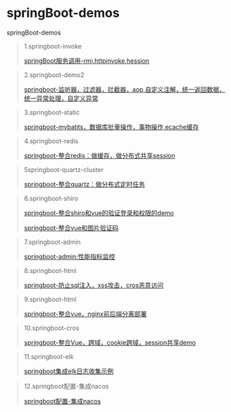 # springBoot-demos
springBoot-demos

> 1.springboot-invoke
>
> [springBoot服务调用-rmi,httpinvoke,hession](https://blog.csdn.net/yhhyhhyhhyhh/article/details/83692462)

> 2.springboot-demo2
>
> [springboot-监听器，过滤器，拦截器，aop,自定义注解，统一返回数据，统一异常处理，自定义异常](https://blog.csdn.net/yhhyhhyhhyhh/article/details/84001006)

> 3.springboot-static
>
> [springboot-mybatits，数据库批量操作，事物操作,ecache缓存](https://blog.csdn.net/yhhyhhyhhyhh/article/details/84039112)

> 4.springboot-redis
>
> [springboot-整合redis：做缓存，做分布式共享session](https://blog.csdn.net/yhhyhhyhhyhh/article/details/84134640)

> 5springboot-quartz-cluster
>
> [springboot-整合quartz：做分布式定时任务](https://blog.csdn.net/yhhyhhyhhyhh/article/details/84235374)

> 6.springboot-shiro
>
> [springboot-整合shiro和vue的验证登录和权限的demo](https://blog.csdn.net/yhhyhhyhhyhh/article/details/84262689)
>
> [springboot-整合vue和图片验证码](https://blog.csdn.net/yhhyhhyhhyhh/article/details/84846033)

> 7.springboot-admin
>
> [springboot-admin:性能指标监控](https://blog.csdn.net/yhhyhhyhhyhh/article/details/84443001)

> 8.springboot-html
>
> [springboot-防止sql注入，xss攻击，cros恶意访问](https://blog.csdn.net/yhhyhhyhhyhh/article/details/84504487)

> 9.springboot-html
>
> [springboot-整合vue，nginx前后端分离部署](https://blog.csdn.net/yhhyhhyhhyhh/article/details/84504487)



> 10.springboot-cros
>
> [springboot-整合Vue，跨域，cookie跨域，session共享demo](https://blog.csdn.net/yhhyhhyhhyhh/article/details/84666512)

> 11.springboot-elk
>
> [springboot集成elk日志收集示例](https://blog.csdn.net/yhhyhhyhhyhh/article/details/88905371)

> 12.springboot配置-集成nacos
>
> [springboot配置-集成nacos](https://blog.csdn.net/yhhyhhyhhyhh/article/details/89207689)

